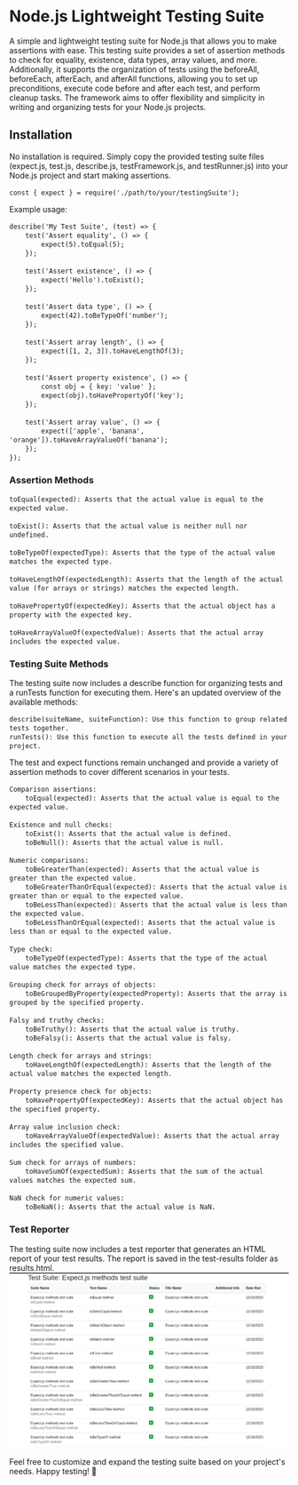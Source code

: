 # Node.js Lightweight Testing Suite

A simple and lightweight testing suite for Node.js that allows you to make assertions with ease. This testing suite provides a set of assertion methods to check for equality, existence, data types, array values, and more. Additionally, it supports the organization of tests using the beforeAll, beforeEach, afterEach, and afterAll functions, allowing you to set up preconditions, execute code before and after each test, and perform cleanup tasks. The framework aims to offer flexibility and simplicity in writing and organizing tests for your Node.js projects.

## Installation

No installation is required. Simply copy the provided testing suite files (expect.js, test.js, describe.js, testFramework.js, and testRunner.js) into your Node.js project and start making assertions.

    const { expect } = require('./path/to/your/testingSuite');

Example usage:

    describe('My Test Suite', (test) => {
        test('Assert equality', () => {
            expect(5).toEqual(5);
        });

        test('Assert existence', () => {
            expect('Hello').toExist();
        });

        test('Assert data type', () => {
            expect(42).toBeTypeOf('number');
        });

        test('Assert array length', () => {
            expect([1, 2, 3]).toHaveLengthOf(3);
        });

        test('Assert property existence', () => {
            const obj = { key: 'value' };
            expect(obj).toHavePropertyOf('key');
        });

        test('Assert array value', () => {
            expect(['apple', 'banana', 'orange']).toHaveArrayValueOf('banana');
        });
    });

### Assertion Methods

    toEqual(expected): Asserts that the actual value is equal to the expected value.

    toExist(): Asserts that the actual value is neither null nor undefined.

    toBeTypeOf(expectedType): Asserts that the type of the actual value matches the expected type.

    toHaveLengthOf(expectedLength): Asserts that the length of the actual value (for arrays or strings) matches the expected length.

    toHavePropertyOf(expectedKey): Asserts that the actual object has a property with the expected key.

    toHaveArrayValueOf(expectedValue): Asserts that the actual array includes the expected value.

### Testing Suite Methods

The testing suite now includes a describe function for organizing tests and a runTests function for executing them. Here's an updated overview of the available methods:

    describe(suiteName, suiteFunction): Use this function to group related tests together.
    runTests(): Use this function to execute all the tests defined in your project.

The test and expect functions remain unchanged and provide a variety of assertion methods to cover different scenarios in your tests.

    Comparison assertions:
        toEqual(expected): Asserts that the actual value is equal to the expected value.

    Existence and null checks:
        toExist(): Asserts that the actual value is defined.
        toBeNull(): Asserts that the actual value is null.

    Numeric comparisons:
        toBeGreaterThan(expected): Asserts that the actual value is greater than the expected value.
        toBeGreaterThanOrEqual(expected): Asserts that the actual value is greater than or equal to the expected value.
        toBeLessThan(expected): Asserts that the actual value is less than the expected value.
        toBeLessThanOrEqual(expected): Asserts that the actual value is less than or equal to the expected value.

    Type check:
        toBeTypeOf(expectedType): Asserts that the type of the actual value matches the expected type.

    Grouping check for arrays of objects:
        toBeGroupedByProperty(expectedProperty): Asserts that the array is grouped by the specified property.

    Falsy and truthy checks:
        toBeTruthy(): Asserts that the actual value is truthy.
        toBeFalsy(): Asserts that the actual value is falsy.

    Length check for arrays and strings:
        toHaveLengthOf(expectedLength): Asserts that the length of the actual value matches the expected length.

    Property presence check for objects:
        toHavePropertyOf(expectedKey): Asserts that the actual object has the specified property.

    Array value inclusion check:
        toHaveArrayValueOf(expectedValue): Asserts that the actual array includes the specified value.

    Sum check for arrays of numbers:
        toHaveSumOf(expectedSum): Asserts that the sum of the actual values matches the expected sum.

    NaN check for numeric values:
        toBeNaN(): Asserts that the actual value is NaN.

### Test Reporter

The testing suite now includes a test reporter that generates an HTML report of your test results. The report is saved in the test-results folder as results.html.
![Alt Text](https://github.com/rlondon3/testing_suite/blob/main/codesmith_testing_suite/lib/assets/testSuit.png)

Feel free to customize and expand the testing suite based on your project's needs. Happy testing! 🚀
